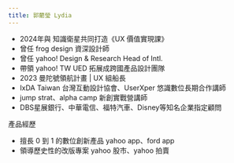 ```yaml
---
title: 郭藺瑩 Lydia
---
```


- 2024年與 知識衛星共同打造《UX 價值實現課》
- 曾任 frog design 資深設計師
- 曾任 yahoo! Design & Research Head of Intl.
- 帶領 yahoo! TW UED 拓展成跨國產品設計團隊
- 2023 曼陀號領航計畫 | UX 組船長
- IxDA Taiwan 台灣互動設計協會、UserXper 悠識數位長期合作講師
- jump strat、alpha camp 新創實戰營講師
- DBS星展銀行、中華電信、福特汽車、Disney等知名企業指定顧問

產品經歷
- 擅長 0 到 1 的數位創新產品 yahoo app、ford app
- 領導歷史性的改版專案 yahoo 股市、yahoo 拍賣
